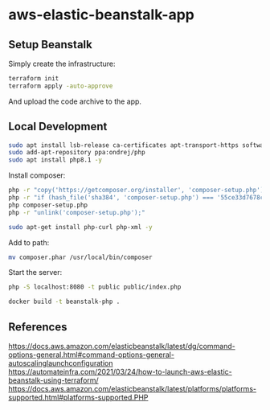 # aws-elastic-beanstalk-app

## Setup Beanstalk

Simply create the infrastructure:

```sh
terraform init
terraform apply -auto-approve
```

And upload the code archive to the app.


## Local Development

```sh
sudo apt install lsb-release ca-certificates apt-transport-https software-properties-common -y
sudo add-apt-repository ppa:ondrej/php
sudo apt install php8.1 -y
```

Install composer:

```sh
php -r "copy('https://getcomposer.org/installer', 'composer-setup.php');"
php -r "if (hash_file('sha384', 'composer-setup.php') === '55ce33d7678c5a611085589f1f3ddf8b3c52d662cd01d4ba75c0ee0459970c2200a51f492d557530c71c15d8dba01eae') { echo 'Installer verified'; } else { echo 'Installer corrupt'; unlink('composer-setup.php'); } echo PHP_EOL;"
php composer-setup.php
php -r "unlink('composer-setup.php');"
```


```sh
sudo apt-get install php-curl php-xml -y
```


Add to path:

```sh
mv composer.phar /usr/local/bin/composer
```

Start the server:

```sh
php -S localhost:8080 -t public public/index.php
```

```sh
docker build -t beanstalk-php .
```

## References

https://docs.aws.amazon.com/elasticbeanstalk/latest/dg/command-options-general.html#command-options-general-autoscalinglaunchconfiguration
https://automateinfra.com/2021/03/24/how-to-launch-aws-elastic-beanstalk-using-terraform/
https://docs.aws.amazon.com/elasticbeanstalk/latest/platforms/platforms-supported.html#platforms-supported.PHP